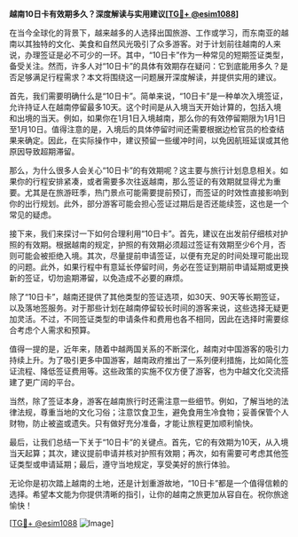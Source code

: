 **越南10日卡有效期多久？深度解读与实用建议[[TG💪+ @esim1088](https://t.me/s/esim1088)]**

在当今全球化的背景下，越来越多的人选择出国旅游、工作或学习，而东南亚的越南以其独特的文化、美食和自然风光吸引了众多游客。对于计划前往越南的人来说，办理签证是必不可少的一环。其中，“10日卡”作为一种常见的短期签证类型，备受关注。然而，许多人对“10日卡”的具体有效期存在疑问：它到底能用多久？是否足够满足行程需求？本文将围绕这一问题展开深度解读，并提供实用的建议。

首先，我们需要明确什么是“10日卡”。简单来说，“10日卡”是一种单次入境签证，允许持证人在越南停留最多10天。这个时间是从入境当天开始计算的，包括入境和出境的当天。例如，如果你在1月1日入境越南，那么你的有效停留期限为1月1日至1月10日。值得注意的是，入境后的具体停留时间还需要根据边检官员的检查结果来确定。因此，在实际操作中，建议预留一些缓冲时间，以免因航班延误或其他原因导致超期滞留。

那么，为什么很多人会关心“10日卡”的有效期呢？这主要与旅行计划息息相关。如果你的行程安排紧凑，或者需要多次往返越南，那么签证的有效期就显得尤为重要。尤其是在旅游旺季，热门景点可能需要提前预订，而签证的时效性直接影响到你的出行规划。此外，部分游客可能会担心签证过期后是否还能续签，这也是一个常见的疑虑。

接下来，我们来探讨一下如何合理利用“10日卡”。首先，建议在出发前仔细核对护照的有效期。根据越南的规定，护照的有效期必须超过签证有效期至少6个月，否则可能会被拒绝入境。其次，尽量提前申请签证，以便有充足的时间处理可能出现的问题。此外，如果行程中有意延长停留时间，务必在签证到期前申请延期或更换新的签证，切勿逾期滞留，以免造成不必要的麻烦。

除了“10日卡”，越南还提供了其他类型的签证选项，如30天、90天等长期签证，以及落地签服务。对于那些计划在越南停留较长时间的游客来说，这些选择无疑更加灵活。不过，不同签证类型的申请条件和费用也各不相同，因此在选择时需要综合考虑个人需求和预算。

值得一提的是，近年来，随着中越两国关系的不断深化，越南对中国游客的吸引力持续上升。为了吸引更多中国游客，越南政府推出了一系列便利措施，比如简化签证流程、降低签证费用等。这些政策的实施不仅方便了游客，也为中越文化交流搭建了更广阔的平台。

当然，除了签证本身，游客在越南旅行时还需注意一些细节。例如，了解当地的法律法规，尊重当地的文化习俗；注意饮食卫生，避免食用生冷食物；妥善保管个人财物，防止被盗或遗失。只有做好充分准备，才能让旅程更加顺利愉快。

最后，让我们总结一下关于“10日卡”的关键点。首先，它的有效期为10天，从入境当天起算；其次，建议提前申请并核对护照有效期；再次，如有需要可考虑其他签证类型或申请延期；最后，遵守当地规定，享受美好的旅行体验。

无论你是初次踏上越南的土地，还是计划重游故地，“10日卡”都是一个值得信赖的选择。希望本文能为你提供清晰的指引，让你的越南之旅更加从容自在。祝你旅途愉快！

[[TG💪+ @esim1088](https://t.me/s/esim1088) ![Image](https://i.postimg.cc/4NQfJmqS/Snipaste-2025-05-13-00-14-12.png)]